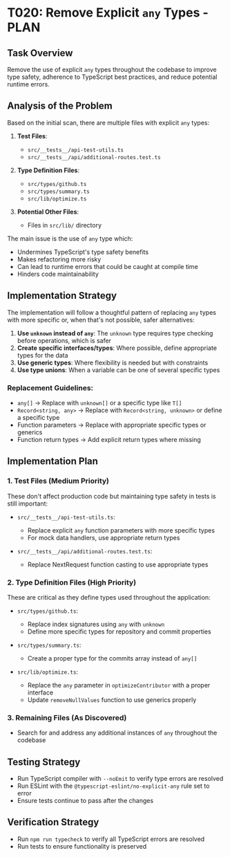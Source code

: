 # T020: Remove Explicit `any` Types - PLAN

## Task Overview
Remove the use of explicit `any` types throughout the codebase to improve type safety, adherence to TypeScript best practices, and reduce potential runtime errors. 

## Analysis of the Problem

Based on the initial scan, there are multiple files with explicit `any` types:

1. **Test Files**:
   - `src/__tests__/api-test-utils.ts`
   - `src/__tests__/api/additional-routes.test.ts`

2. **Type Definition Files**:
   - `src/types/github.ts`
   - `src/types/summary.ts`
   - `src/lib/optimize.ts`

3. **Potential Other Files**:
   - Files in `src/lib/` directory

The main issue is the use of `any` type which:
- Undermines TypeScript's type safety benefits
- Makes refactoring more risky
- Can lead to runtime errors that could be caught at compile time
- Hinders code maintainability 

## Implementation Strategy

The implementation will follow a thoughtful pattern of replacing `any` types with more specific or, when that's not possible, safer alternatives:

1. **Use `unknown` instead of `any`**: The `unknown` type requires type checking before operations, which is safer
2. **Create specific interfaces/types**: Where possible, define appropriate types for the data
3. **Use generic types**: Where flexibility is needed but with constraints
4. **Use type unions**: When a variable can be one of several specific types

### Replacement Guidelines:

- `any[]` → Replace with `unknown[]` or a specific type like `T[]`
- `Record<string, any>` → Replace with `Record<string, unknown>` or define a specific type
- Function parameters → Replace with appropriate specific types or generics
- Function return types → Add explicit return types where missing

## Implementation Plan

### 1. Test Files (Medium Priority)
These don't affect production code but maintaining type safety in tests is still important:

- `src/__tests__/api-test-utils.ts`:
  - Replace explicit `any` function parameters with more specific types
  - For mock data handlers, use appropriate return types

- `src/__tests__/api/additional-routes.test.ts`:
  - Replace NextRequest function casting to use appropriate types

### 2. Type Definition Files (High Priority)
These are critical as they define types used throughout the application:

- `src/types/github.ts`:
  - Replace index signatures using `any` with `unknown`
  - Define more specific types for repository and commit properties

- `src/types/summary.ts`:
  - Create a proper type for the commits array instead of `any[]`

- `src/lib/optimize.ts`:
  - Replace the `any` parameter in `optimizeContributor` with a proper interface
  - Update `removeNullValues` function to use generics properly

### 3. Remaining Files (As Discovered)
- Search for and address any additional instances of `any` throughout the codebase

## Testing Strategy
- Run TypeScript compiler with `--noEmit` to verify type errors are resolved
- Run ESLint with the `@typescript-eslint/no-explicit-any` rule set to error
- Ensure tests continue to pass after the changes

## Verification Strategy
- Run `npm run typecheck` to verify all TypeScript errors are resolved
- Run tests to ensure functionality is preserved